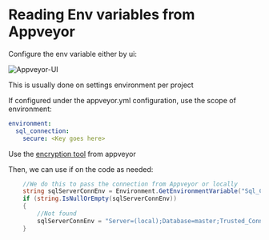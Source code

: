 # Reading Env variables from Appveyor

Configure the env variable either by ui:

![Appveyor-UI](appveyor-ui.png)

This is usually done on settings environment per project

If configured under the appveyor.yml configuration, use the scope of environment:

```yml
environment:
  sql_connection:
    secure: <Key goes here>
```

Use the [encryption tool](https://ci.appveyor.com/tools/encrypt) from appveyor

Then, we can use if on the code as needed:

```csharp
    //We do this to pass the connection from Appveyor or locally
    string sqlServerConnEnv = Environment.GetEnvironmentVariable("Sql_Connection");
    if (string.IsNullOrEmpty(sqlServerConnEnv))
    {
        //Not found
        sqlServerConnEnv = "Server=(local);Database=master;Trusted_Connection=true;";
    }
```
